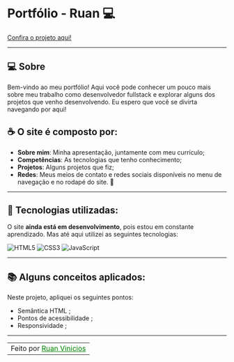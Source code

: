 # Portfólio - Ruan 💻

[ Confira o projeto aqui!](https://web-portfolio-delta-one.vercel.app/)

---

## 💻 Sobre

Bem-vindo ao meu portfólio! Aqui você pode conhecer um pouco mais sobre meu trabalho como desenvolvedor fullstack e explorar alguns dos projetos que venho desenvolvendo. Eu espero que você se divirta navegando por aqui! 

## ☕ O site é composto por:

- **Sobre mim**: Minha apresentação, juntamente com meu currículo;
- **Competências**: As tecnologias que tenho conhecimento;
- **Projetos**: Alguns projetos que fiz;
- **Redes**:  Meus meios de contato e redes sociais disponíveis no menu de navegação e no rodapé do site. 💌

---

## 🧠 Tecnologias utilizadas:

O site **ainda está em desenvolvimento**, pois estou em constante aprendizado. Mas até aqui utilizei as seguintes tecnologias:

![HTML5](https://img.shields.io/badge/HTML5-E34F26?style=for-the-badge&logo=html5&logoColor=white)
![CSS3](https://img.shields.io/badge/CSS3-1572B6?style=for-the-badge&logo=css3&logoColor=white)
![JavaScript](https://img.shields.io/badge/JavaScript-F7DF1E?style=for-the-badge&logo=javascript&logoColor=black)

---

## 📚 Alguns conceitos aplicados:

Neste projeto, apliquei os seguintes pontos:
- Semântica HTML ;
- Pontos de acessibilidade ;
- Responsividade ;

---

<table align="center">
  <tr>
    <td>
      Feito por <a href="" style="color: #008000;">Ruan Vinicios</a> 
    </td>
  </tr>
</table>